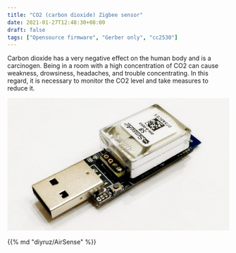 ```yaml
---
title: "CO2 (carbon dioxide) Zigbee sensor"
date: 2021-01-27T12:48:30+08:00
draft: false
tags: ["Opensource firmware", "Gerber only", "cc2530"]
---
```


Carbon dioxide has a very negative effect on the human body and is a carcinogen. Being in a room with a high concentration of CO2 can cause weakness, drowsiness, headaches, and trouble concentrating. In this regard, it is necessary to monitor the CO2 level and take measures to reduce it.

![Airsense](./images/CO2_SenseAir_S8_9.png)

{{% md "diyruz/AirSense" %}}
